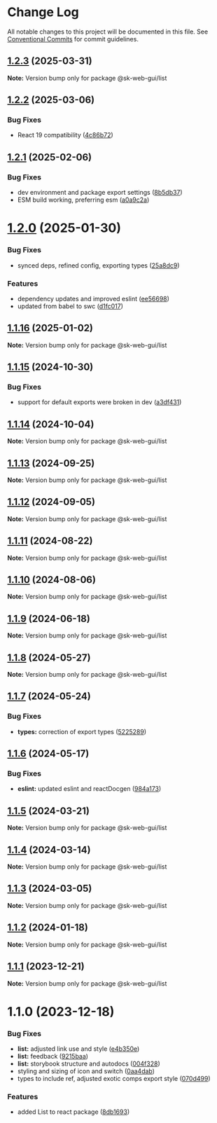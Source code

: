 # Change Log

All notable changes to this project will be documented in this file.
See [Conventional Commits](https://conventionalcommits.org) for commit guidelines.

## [1.2.3](https://github.com/Sundsvallskommun/web-shared-components/compare/@sk-web-gui/list@1.2.2...@sk-web-gui/list@1.2.3) (2025-03-31)

**Note:** Version bump only for package @sk-web-gui/list

## [1.2.2](https://github.com/Sundsvallskommun/web-shared-components/compare/@sk-web-gui/list@1.2.1...@sk-web-gui/list@1.2.2) (2025-03-06)

### Bug Fixes

- React 19 compatibility ([4c86b72](https://github.com/Sundsvallskommun/web-shared-components/commit/4c86b721f0e6e7110cf79adcda457367d66eb980))

## [1.2.1](https://github.com/Sundsvallskommun/web-shared-components/compare/@sk-web-gui/list@1.2.0...@sk-web-gui/list@1.2.1) (2025-02-06)

### Bug Fixes

- dev environment and package export settings ([8b5db37](https://github.com/Sundsvallskommun/web-shared-components/commit/8b5db37a3d1cdefe5409c1750f04cae6f57e4bb1))
- ESM build working, preferring esm ([a0a9c2a](https://github.com/Sundsvallskommun/web-shared-components/commit/a0a9c2a2f21c60df7f384bc2ac3479e101b1ab7d))

# [1.2.0](https://github.com/Sundsvallskommun/web-shared-components/compare/@sk-web-gui/list@1.1.16...@sk-web-gui/list@1.2.0) (2025-01-30)

### Bug Fixes

- synced deps, refined config, exporting types ([25a8dc9](https://github.com/Sundsvallskommun/web-shared-components/commit/25a8dc9b32bf94ab65782cb26e230514f9224468))

### Features

- dependency updates and improved eslint ([ee56698](https://github.com/Sundsvallskommun/web-shared-components/commit/ee56698550bd45c1711eba643042cb6379ebd8f6))
- updated from babel to swc ([d1fc017](https://github.com/Sundsvallskommun/web-shared-components/commit/d1fc01761ba14f93d93b272ff802267ff86efbdc))

## [1.1.16](https://github.com/Sundsvallskommun/web-shared-components/compare/@sk-web-gui/list@1.1.15...@sk-web-gui/list@1.1.16) (2025-01-02)

**Note:** Version bump only for package @sk-web-gui/list

## [1.1.15](https://github.com/Sundsvallskommun/web-shared-components/compare/@sk-web-gui/list@1.1.14...@sk-web-gui/list@1.1.15) (2024-10-30)

### Bug Fixes

- support for default exports were broken in dev ([a3df431](https://github.com/Sundsvallskommun/web-shared-components/commit/a3df431658d2e7650bd14b94ca18af797065bea3))

## [1.1.14](https://github.com/Sundsvallskommun/web-shared-components/compare/@sk-web-gui/list@1.1.13...@sk-web-gui/list@1.1.14) (2024-10-04)

**Note:** Version bump only for package @sk-web-gui/list

## [1.1.13](https://github.com/Sundsvallskommun/web-shared-components/compare/@sk-web-gui/list@1.1.12...@sk-web-gui/list@1.1.13) (2024-09-25)

**Note:** Version bump only for package @sk-web-gui/list

## [1.1.12](https://github.com/Sundsvallskommun/web-shared-components/compare/@sk-web-gui/list@1.1.11...@sk-web-gui/list@1.1.12) (2024-09-05)

**Note:** Version bump only for package @sk-web-gui/list

## [1.1.11](https://github.com/Sundsvallskommun/web-shared-components/compare/@sk-web-gui/list@1.1.10...@sk-web-gui/list@1.1.11) (2024-08-22)

**Note:** Version bump only for package @sk-web-gui/list

## [1.1.10](https://github.com/Sundsvallskommun/web-shared-components/compare/@sk-web-gui/list@1.1.9...@sk-web-gui/list@1.1.10) (2024-08-06)

**Note:** Version bump only for package @sk-web-gui/list

## [1.1.9](https://github.com/Sundsvallskommun/web-shared-components/compare/@sk-web-gui/list@1.1.8...@sk-web-gui/list@1.1.9) (2024-06-18)

**Note:** Version bump only for package @sk-web-gui/list

## [1.1.8](https://github.com/Sundsvallskommun/web-shared-components/compare/@sk-web-gui/list@1.1.7...@sk-web-gui/list@1.1.8) (2024-05-27)

**Note:** Version bump only for package @sk-web-gui/list

## [1.1.7](https://github.com/Sundsvallskommun/web-shared-components/compare/@sk-web-gui/list@1.1.6...@sk-web-gui/list@1.1.7) (2024-05-24)

### Bug Fixes

- **types:** correction of export types ([5225289](https://github.com/Sundsvallskommun/web-shared-components/commit/52252890b4206faa9bc70111e75f1ef818e0d8fe))

## [1.1.6](https://github.com/Sundsvallskommun/web-shared-components/compare/@sk-web-gui/list@1.1.5...@sk-web-gui/list@1.1.6) (2024-05-17)

### Bug Fixes

- **eslint:** updated eslint and reactDocgen ([984a173](https://github.com/Sundsvallskommun/web-shared-components/commit/984a17371f052a0cbe23d01fd31722f0fa2a56eb))

## [1.1.5](https://github.com/Sundsvallskommun/web-shared-components/compare/@sk-web-gui/list@1.1.4...@sk-web-gui/list@1.1.5) (2024-03-21)

**Note:** Version bump only for package @sk-web-gui/list

## [1.1.4](https://github.com/Sundsvallskommun/web-shared-components/compare/@sk-web-gui/list@1.1.3...@sk-web-gui/list@1.1.4) (2024-03-14)

**Note:** Version bump only for package @sk-web-gui/list

## [1.1.3](https://github.com/Sundsvallskommun/web-shared-components/compare/@sk-web-gui/list@1.1.2...@sk-web-gui/list@1.1.3) (2024-03-05)

**Note:** Version bump only for package @sk-web-gui/list

## [1.1.2](https://github.com/Sundsvallskommun/web-shared-components/compare/@sk-web-gui/list@1.1.1...@sk-web-gui/list@1.1.2) (2024-01-18)

**Note:** Version bump only for package @sk-web-gui/list

## [1.1.1](https://github.com/Sundsvallskommun/web-shared-components/compare/@sk-web-gui/list@1.1.0...@sk-web-gui/list@1.1.1) (2023-12-21)

**Note:** Version bump only for package @sk-web-gui/list

# 1.1.0 (2023-12-18)

### Bug Fixes

- **list:** adjusted link use and style ([e4b350e](https://github.com/Sundsvallskommun/web-shared-components/commit/e4b350efbcda8931f8a991adfb1e668680480820))
- **list:** feedback ([9215baa](https://github.com/Sundsvallskommun/web-shared-components/commit/9215baa776e51d86db0478603d665edbc1c870b7))
- **list:** storybook structure and autodocs ([004f328](https://github.com/Sundsvallskommun/web-shared-components/commit/004f328cbe00a79fa145e8b8d148d5286a5ea124))
- styling and sizing of icon and switch ([0aa4dab](https://github.com/Sundsvallskommun/web-shared-components/commit/0aa4dab97bb6c1fbc01a22f655baf6248bfd36f2))
- types to include ref, adjusted exotic comps export style ([070d499](https://github.com/Sundsvallskommun/web-shared-components/commit/070d4990ecea5d5ce90ebdd684a381bb8ad95861))

### Features

- added List to react package ([8db1693](https://github.com/Sundsvallskommun/web-shared-components/commit/8db1693f948df788e6f7c8177da2f28d3e8b28c8))
